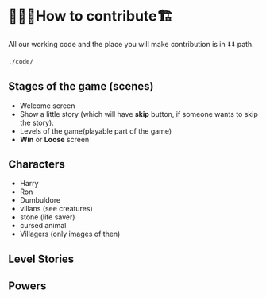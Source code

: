 # 👷🏽‍♂️How to contribute🏗️

All our working code and the place you will make contribution is in ⬇️⬇️ path.
```bash
./code/
```
## Stages of the game (scenes)

* Welcome screen 
* Show a little story (which will have **skip** button, if someone wants to skip the story).
* Levels of the game(playable part of the game)
* **Win** or **Loose** screen

## Characters

* Harry
* Ron
* Dumbuldore
* villans (see creatures)
* stone (life saver)
* cursed animal
* Villagers (only images of then)

## Level Stories

## Powers 

